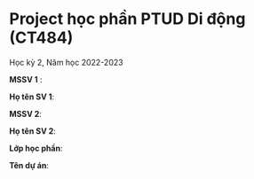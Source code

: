 # Project học phần PTUD Di động (CT484)

Học kỳ 2, Năm học 2022-2023

**MSSV 1** : 

**Họ tên SV 1**:

**MSSV 2**:

**Họ tên SV 2**:

**Lớp học phần**:

**Tên dự án**:

